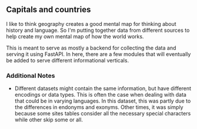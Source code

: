 
## Capitals and countries

I like to think geography creates a good mental map for thinking about history and language.
So I'm putting together data from different sources
to help create my own mental map of how the world works.

This is meant to serve as mostly a backend for collecting the data and serving it using FastAPI. In here, there are a few modules that will eventually be added to serve different informational verticals. 

### Additional Notes

- Different datasets might contain the same information, but have different encodings or data types. This is often the case when dealing with data that could be in varying languages. In this dataset, this was partly due to the differences in endonyms and exonyms. Other times, it was simply because some sites tables consider all the necessary special characters while other skip some or all.

